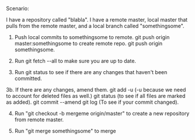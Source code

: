 Scenario:

I have a repository called "blabla".
I have a remote master,
local master that pulls from the remote master,
and a local branch called "somethingsome".

1. Push local commits to somethingsome to remote.
    git push origin master:somethingsome to create remote repo.
    git push origin somethingsome.

2. Run git fetch --all to make sure you are up to date.

3. Run git status to see if there are any changes that
haven't been committed.

3b. If there are any changes, amend them.
    git add -u (-u because we need to account for deleted files as well.)
    git status (to see if all files are marked as added).
    git commit --amend
    git log (To see if your commit changed).

4. Run "git checkout -b mergeme origin/master" to create a new repository from remote master.

5. Run "git merge somethingsome" to merge 
